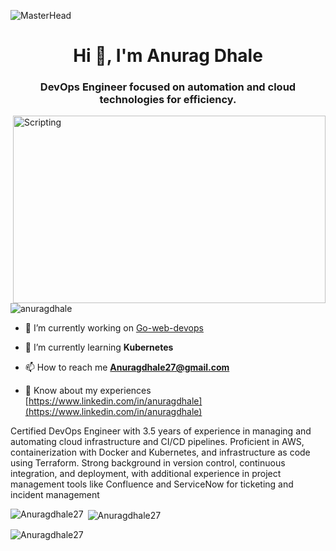 ![MasterHead](https://cdn.dribbble.com/userupload/7725814/file/original-ad34e5a3d587a8a90b6586de67710225.gif)
<h1 align="center">Hi 👋, I'm Anurag Dhale</h1>
<h3 align="center">DevOps Engineer focused on automation and cloud technologies for efficiency.</h3>

<img align="right" alt="Scripting" width="500" height = "300" src="https://cdn.dribbble.com/userupload/7725640/file/original-a2b82ab8779ece4c49df3672f7753ccb.gif">

<p align="left"> <img src="https://komarev.com/ghpvc/?username=Anuragdhale27&label=Profile%20views&color=0e75b6&style=flat" alt="anuragdhale" /> </p>

- 🔭 I’m currently working on [Go-web-devops](https://github.com/Anuragdhale27/go-web-app-devops.git)

- 🌱 I’m currently learning **Kubernetes**
  
- 📫 How to reach me **Anuragdhale27@gmail.com**

- 📄 Know about my experiences [https://www.linkedin.com/in/anuragdhale](https://www.linkedin.com/in/anuragdhale)
  
<p> Certified DevOps Engineer with 3.5 years of experience in managing and automating cloud infrastructure and CI/CD pipelines. Proficient in AWS, containerization with Docker and Kubernetes, and infrastructure as code using Terraform. Strong background in version control, continuous integration, and deployment, with additional experience in project management tools like Confluence and ServiceNow for ticketing and incident management <p> 
<p><img align="left" src="https://github-readme-stats.vercel.app/api/top-langs?username=Anuragdhale27&show_icons=true&locale=en&layout=compact" alt="Anuragdhale27" /></p>

<p>&nbsp;<img align="center" src="https://github-readme-stats.vercel.app/api?username=Anuragdhale27&show_icons=true&locale=en" alt="Anuragdhale27" /></p>

<p><img align="center" src="https://github-readme-streak-stats.herokuapp.com/?user=Anuragdhale27&" alt="Anuragdhale27" /></p>
